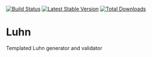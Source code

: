 [![Build Status](https://travis-ci.org/tankfairies/luhn.svg?branch=master)](https://travis-ci.org/tankfairies/luhn)
[![Latest Stable Version](https://poser.pugx.org/tankfairies/luhn/v/stable)](https://packagist.org/packages/tankfairies/luhn)
[![Total Downloads](https://poser.pugx.org/tankfairies/luhn/downloads)](https://packagist.org/packages/tankfairies/luhn)

# Luhn
Templated Luhn generator and validator
